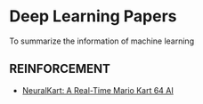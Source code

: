 # Deep Learning Papers
To summarize the information of machine learning

## REINFORCEMENT

* [NeuralKart: A Real-Time Mario Kart 64 AI]()

